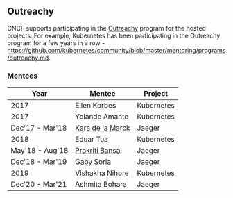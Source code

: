 ## Outreachy

CNCF supports participating in the [Outreachy](https://www.outreachy.org/) program for the
hosted projects. For example, Kubernetes has been participating in the
Outreachy program for a few years in a row -
https://github.com/kubernetes/community/blob/master/mentoring/programs/outreachy.md.

### Mentees

| Year            | Mentee                                                  | Project    |
|-----------------|---------------------------------------------------------|------------|
| 2017            | Ellen Korbes                                            | Kubernetes |
| 2017            | Yolande Amante                                          | Kubernetes |
| Dec'17 - Mar'18 | [Kara de la Marck](https://www.twitter.com/KaraMarck)   | Jaeger     |
| 2018            | Eduar Tua                                               | Kubernetes |
| May'18 - Aug'18 | [Prakriti Bansal](https://www.twitter.com/PikkiBot)     | Jaeger     |
| Dec'18 - Mar'19 | [Gaby Soria](https://www.twitter.com/gabrielasoriag)    | Jaeger     |
| 2019            | Vishakha Nihore                                         | Kubernetes |
| Dec'20 - Mar'21 | Ashmita Bohara                                          | Jaeger     |
